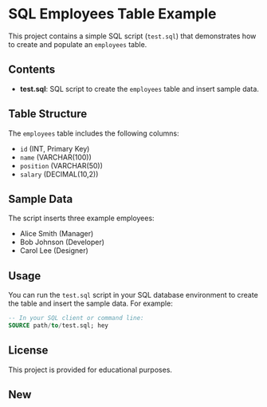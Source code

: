 # SQL Employees Table Example

This project contains a simple SQL script (`test.sql`) that demonstrates how to create and populate an `employees` table.

## Contents
- **test.sql**: SQL script to create the `employees` table and insert sample data.

## Table Structure
The `employees` table includes the following columns:
- `id` (INT, Primary Key)
- `name` (VARCHAR(100))
- `position` (VARCHAR(50))
- `salary` (DECIMAL(10,2))

## Sample Data
The script inserts three example employees:
- Alice Smith (Manager)
- Bob Johnson (Developer)
- Carol Lee (Designer)

## Usage
You can run the `test.sql` script in your SQL database environment to create the table and insert the sample data. For example:

```sql
-- In your SQL client or command line:
SOURCE path/to/test.sql; hey
```

## License
This project is provided for educational purposes.

##  New